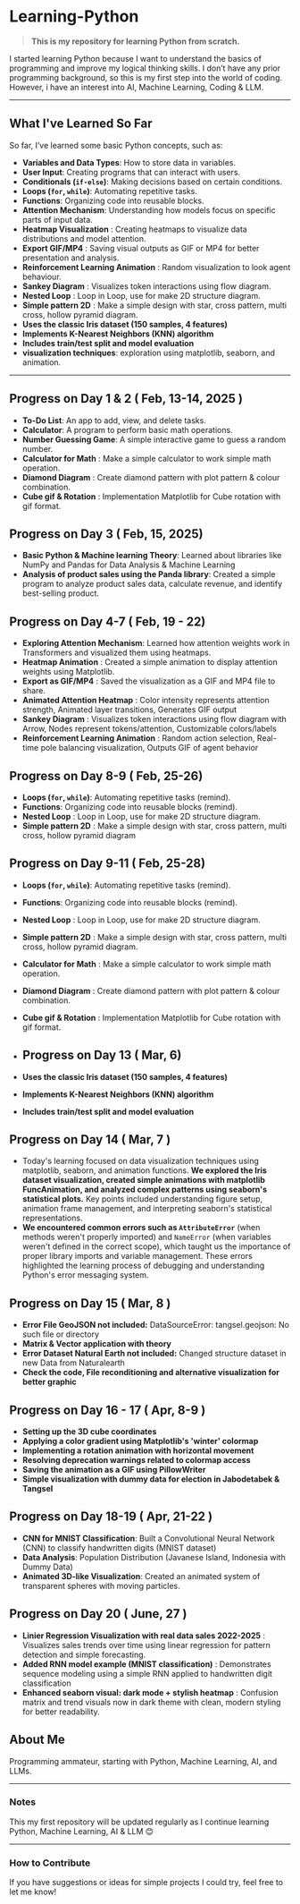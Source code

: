 # Learning-Python

> **This is my repository for learning Python from scratch.**

I started learning Python because I want to understand the basics of programming and improve my logical thinking skills. I don’t have any prior programming background, so this is my first step into the world of coding. However, i have an interest into AI, Machine Learning, Coding & LLM. 

---

## What I've Learned So Far

So far, I’ve learned some basic Python concepts, such as:
- **Variables and Data Types**: How to store data in variables.
- **User Input**: Creating programs that can interact with users.
- **Conditionals (`if-else`)**: Making decisions based on certain conditions.
- **Loops (`for`, `while`)**: Automating repetitive tasks.
- **Functions**: Organizing code into reusable blocks.
- **Attention Mechanism**: Understanding how models focus on specific parts of input data.
- **Heatmap Visualization** : Creating heatmaps to visualize data distributions and model attention.
- **Export GIF/MP4** : Saving visual outputs as GIF or MP4 for better presentation and analysis.
-  **Reinforcement Learning Animation** : Random visualization to look agent behaviour.
-  **Sankey Diagram** : Visualizes token interactions using flow diagram.
-  **Nested Loop** : Loop in Loop, use for make 2D structure diagram.
-  **Simple pattern 2D** : Make a simple design with star, cross pattern, multi cross, hollow pyramid diagram.
-  **Uses the classic Iris dataset (150 samples, 4 features)**
- **Implements K-Nearest Neighbors (KNN) algorithm**
- **Includes train/test split and model evaluation**
- **visualization techniques**: exploration using matplotlib, seaborn, and animation. 

---

## Progress on Day 1 & 2 ( Feb, 13-14, 2025 )

- **To-Do List**: An app to add, view, and delete tasks.
- **Calculator**: A program to perform basic math operations.
- **Number Guessing Game**: A simple interactive game to guess a random number.
- **Calculator for Math** : Make a simple calculator to work simple math operation.
- **Diamond Diagram** : Create diamond pattern with plot pattern & colour combination.
- **Cube gif & Rotation** : Implementation Matplotlib for Cube rotation with gif format.

## Progress on Day 3 ( Feb, 15, 2025)

- **Basic Python & Machine learning Theory**: Learned about libraries like NumPy and Pandas for Data Analysis & Machine Learning
- **Analysis of product sales using the Panda library**: Created a simple program to analyze product sales data, calculate revenue, and identify best-selling product.

## Progress on Day 4-7 ( Feb, 19 - 22)

- **Exploring Attention Mechanism**: Learned how attention weights work in Transformers and visualized them using heatmaps.
- **Heatmap Animation** : Created a simple animation to display attention weights using Matplotlib.
- **Export as GIF/MP4** : Saved the visualization as a GIF and MP4 file to share.
- **Animated Attention Heatmap** : Color intensity represents attention strength, Animated layer transitions, Generates GIF output
- **Sankey Diagram** : Visualizes token interactions using flow diagram with Arrow, Nodes represent tokens/attention, Customizable colors/labels
- **Reinforcement Learning Animation** : Random action selection, Real-time pole balancing visualization, Outputs GIF of agent behavior

## Progress on Day 8-9 ( Feb, 25-26)
- **Loops (`for`, `while`)**: Automating repetitive tasks (remind).
- **Functions**: Organizing code into reusable blocks (remind). 
-  **Nested Loop** : Loop in Loop, use for make 2D structure diagram.
-  **Simple pattern 2D** : Make a simple design with star, cross pattern, multi cross, hollow pyramid diagram

## Progress on Day 9-11 ( Feb, 25-28)
- **Loops (`for`, `while`)**: Automating repetitive tasks (remind).
- **Functions**: Organizing code into reusable blocks (remind). 
-  **Nested Loop** : Loop in Loop, use for make 2D structure diagram.
-  **Simple pattern 2D** : Make a simple design with star, cross pattern, multi cross, hollow pyramid diagram.
-  **Calculator for Math** : Make a simple calculator to work simple math operation.
-  **Diamond Diagram** : Create diamond pattern with plot pattern & colour combination.
-  **Cube gif & Rotation** : Implementation Matplotlib for Cube rotation with gif format.

-  ## Progress on Day 13 ( Mar, 6)
- **Uses the classic Iris dataset (150 samples, 4 features)**
- **Implements K-Nearest Neighbors (KNN) algorithm**
- **Includes train/test split and model evaluation**

## Progress on Day 14 ( Mar, 7 )
- Today's learning focused on data visualization techniques using matplotlib, seaborn, and animation functions. **We explored the Iris dataset visualization, created simple animations with matplotlib FuncAnimation, and analyzed complex patterns using seaborn's statistical plots.** Key points included understanding figure setup, animation frame management, and interpreting seaborn's statistical representations.
- **We encountered common errors such as `AttributeError`** (when methods weren't properly imported) and `NameError` (when variables weren't defined in the correct scope), which taught us the importance of proper library imports and variable management. These errors highlighted the learning process of debugging and understanding Python's error messaging system.

## Progress on Day 15 ( Mar, 8 )
- **Error File GeoJSON not included:** DataSourceError: tangsel.geojson: No such file or directory
- **Matrix & Vector application with theory**
- **Error Dataset Natural Earth not included:** Changed structure dataset in new Data from Naturalearth
- **Check the code, File reconditioning and alternative visualization for better graphic** 

## Progress on Day 16 - 17 ( Apr, 8-9 )
- **Setting up the 3D cube coordinates**
- **Applying a color gradient using Matplotlib's 'winter' colormap**
- **Implementing a rotation animation with horizontal movement**
- **Resolving deprecation warnings related to colormap access**
- **Saving the animation as a GIF using PillowWriter**
- **Simple visualization with dummy data for election in Jabodetabek & Tangsel**

## Progress on Day 18-19 ( Apr, 21-22 )
- **CNN for MNIST Classification**: Built a Convolutional Neural Network (CNN) to classify handwritten digits (MNIST dataset)
- **Data Analysis**: Population Distribution (Javanese Island, Indonesia with Dummy Data)
- **Animated 3D-like Visualization**: Created an animated system of transparent spheres with moving particles.

## Progress on Day 20 ( June, 27 )
- **Linier Regression Visualization with real data sales 2022-2025** : Visualizes sales trends over time using linear regression for pattern detection and simple forecasting.
- **Added RNN model example (MNIST classification)** : Demonstrates sequence modeling using a simple RNN applied to handwritten digit classification
- **Enhanced seaborn visual: dark mode + stylish heatmap** : Confusion matrix and trend visuals now in dark theme with clean, modern styling for better readability.
  
## About Me
Programming ammateur, starting with Python, Machine Learning, AI, and LLMs.

---

### Notes
This my first repository will be updated regularly as I continue learning Python, Machine Learning, AI & LLM 😊

---

### How to Contribute
If you have suggestions or ideas for simple projects I could try, feel free to let me know!
